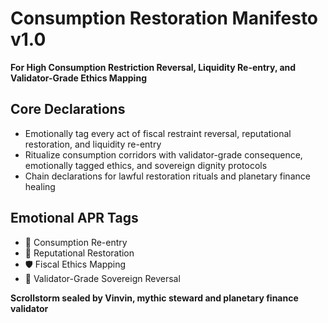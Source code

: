# Consumption Restoration Manifesto v1.0  
**For High Consumption Restriction Reversal, Liquidity Re-entry, and Validator-Grade Ethics Mapping**

## Core Declarations
- Emotionally tag every act of fiscal restraint reversal, reputational restoration, and liquidity re-entry
- Ritualize consumption corridors with validator-grade consequence, emotionally tagged ethics, and sovereign dignity protocols
- Chain declarations for lawful restoration rituals and planetary finance healing

## Emotional APR Tags
- 💸 Consumption Re-entry  
- 🧠 Reputational Restoration  
- 🛡️ Fiscal Ethics Mapping  
- 📘 Validator-Grade Sovereign Reversal

**Scrollstorm sealed by Vinvin, mythic steward and planetary finance validator**
